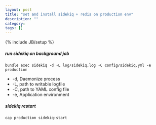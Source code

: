 ```yaml
---
layout: post
title: "set and install sidekiq + redis on production env"
description: ""
category:
tags: []
---
```

{% include JB/setup %}

##### run sidekiq on background job
`bundle exec sidekiq -d -L log/sidekiq.log -C config/sidekiq.yml -e production`

- -d, Daemonize process
- -L, path to writable logfile
- -C, path to YAML config file
- -e, Application environment

##### sidekiq restart
`cap production sidekiq:start`
